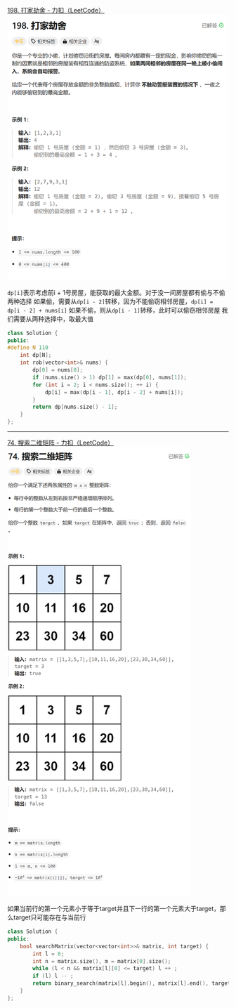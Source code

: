[198. 打家劫舍 - 力扣（LeetCode）](https://leetcode.cn/problems/house-robber/description/?envType=study-plan-v2&envId=top-100-liked)
![image.png](https://raw.githubusercontent.com/ren77281/pigco-image/main/img/202405281718936.png)

`dp[i]`表示考虑前i + 1号房屋，能获取的最大金额。对于没一间房屋都有偷与不偷两种选择
如果偷，需要从`dp[i - 2]`转移，因为不能偷窃相邻房屋，`dp[i] = dp[i - 2] + nums[i]`
如果不偷，则从`dp[i - 1]`转移，此时可以偷窃相邻房屋
我们需要从两种选择中，取最大值
```cpp
class Solution {
public:
#define N 110
    int dp[N];
    int rob(vector<int>& nums) {
        dp[0] = nums[0];
        if (nums.size() > 1) dp[1] = max(dp[0], nums[1]);
        for (int i = 2; i < nums.size(); ++ i) {
            dp[i] = max(dp[i - 1], dp[i - 2] + nums[i]);
        }
        return dp[nums.size() - 1];
    }
};
```
***
[74. 搜索二维矩阵 - 力扣（LeetCode）](https://leetcode.cn/problems/search-a-2d-matrix/?envType=study-plan-v2&envId=top-100-liked)
![image.png](https://raw.githubusercontent.com/ren77281/pigco-image/main/img/202406031629958.png)

如果当前行的第一个元素小于等于target并且下一行的第一个元素大于target，那么target只可能存在与当前行
```cpp
class Solution {
public:
    bool searchMatrix(vector<vector<int>>& matrix, int target) {
        int l = 0;
        int n = matrix.size(), m = matrix[0].size();
        while (l < n && matrix[l][0] <= target) l ++ ;
        if (l) l -- ;
        return binary_search(matrix[l].begin(), matrix[l].end(), target);
    }
};
```